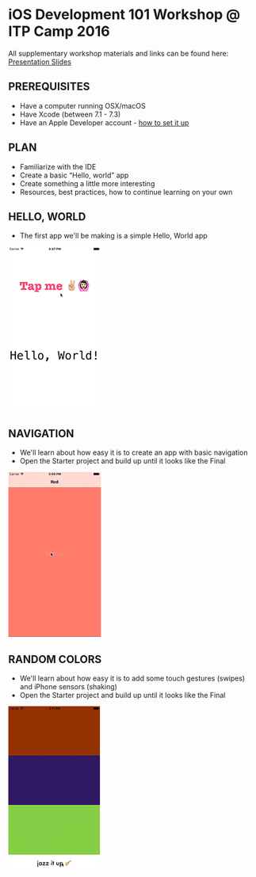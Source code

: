 # iOS Development 101 Workshop @ ITP Camp 2016

All supplementary workshop materials and links can be found here: [Presentation Slides](https://docs.google.com/presentation/d/1opGp7YcJ4mtu2ecTsYQ7ZrauK6zdvg9qrXpKJdV2WZ0/edit?usp=sharing
)

## PREREQUISITES
* Have a computer running OSX/macOS 
* Have Xcode (between 7.1 - 7.3)
* Have an Apple Developer account - [how to set it up](http://www.idownloadblog.com/2015/12/24/how-to-create-a-free-apple-developer-account-xcode/)

## PLAN
* Familiarize with the IDE
* Create a basic “Hello, world” app
* Create something a little more interesting
* Resources, best practices, how to continue learning on your own

## HELLO, WORLD
* The first app we'll be making is a simple Hello, World app

![Hello ITP gif](Assets/helloITPVideo.gif)

## NAVIGATION
* We'll learn about how easy it is to create an app with basic navigation
* Open the Starter project and build up until it looks like the Final

![Navigation gif](Assets/NavVideo.gif)

## RANDOM COLORS
* We'll learn about how easy it is to add some touch gestures (swipes) and iPhone sensors (shaking)
* Open the Starter project and build up until it looks like the Final

![Random Colors gif](Assets/randomColors.gif)


